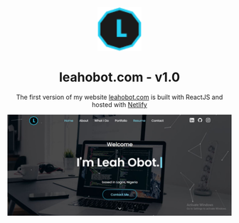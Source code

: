 <div align="center">
  <img alt="Logo" src="https://github.com/leahobot/portfolio/blob/main/src/images/logo.png" width="100" />
</div>
<h1 align="center">
  leahobot.com - v1.0
</h1>
<p align="center">
  The first version of my website <a href="https://leahobot.com" target="_blank">leahobot.com</a> is built with ReactJS and hosted with <a href="https://www.netlify.com/" target="_blank">Netlify</a>
</p>


![demo](https://github.com/leahobot/portfolio/blob/main/src/images/demo.JPG)
